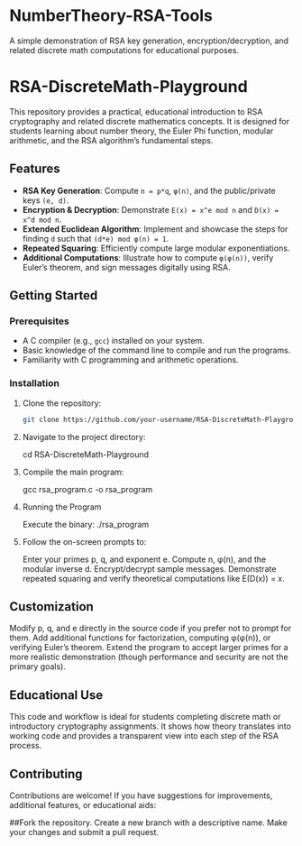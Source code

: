 # NumberTheory-RSA-Tools
A simple demonstration of RSA key generation, encryption/decryption, and related discrete math computations for educational purposes.

# RSA-DiscreteMath-Playground

This repository provides a practical, educational introduction to RSA cryptography and related discrete mathematics concepts. It is designed for students learning about number theory, the Euler Phi function, modular arithmetic, and the RSA algorithm’s fundamental steps.

## Features

- **RSA Key Generation**: Compute `n = p*q`, `φ(n)`, and the public/private keys `(e, d)`.
- **Encryption & Decryption**: Demonstrate `E(x) = x^e mod n` and `D(x) = x^d mod n`.
- **Extended Euclidean Algorithm**: Implement and showcase the steps for finding `d` such that `(d*e) mod φ(n) = 1`.
- **Repeated Squaring**: Efficiently compute large modular exponentiations.
- **Additional Computations**: Illustrate how to compute `φ(φ(n))`, verify Euler’s theorem, and sign messages digitally using RSA.

## Getting Started

### Prerequisites

- A C compiler (e.g., `gcc`) installed on your system.
- Basic knowledge of the command line to compile and run the programs.
- Familiarity with C programming and arithmetic operations.

### Installation

1. Clone the repository:
   ```sh
   git clone https://github.com/your-username/RSA-DiscreteMath-Playground.git

2. Navigate to the project directory:

   cd RSA-DiscreteMath-Playground

3. Compile the main program:

   gcc rsa_program.c -o rsa_program

4. Running the Program

   Execute the binary:
   ./rsa_program
   
5. Follow the on-screen prompts to:

   Enter your primes p, q, and exponent e.
   Compute n, φ(n), and the modular inverse d.
   Encrypt/decrypt sample messages.
   Demonstrate repeated squaring and verify theoretical computations like E(D(x)) = x.

## Customization
Modify p, q, and e directly in the source code if you prefer not to prompt for them.
Add additional functions for factorization, computing φ(φ(n)), or verifying Euler’s theorem.
Extend the program to accept larger primes for a more realistic demonstration (though performance and security are not    the primary goals).

## Educational Use
This code and workflow is ideal for students completing discrete math or introductory cryptography assignments. It shows how theory translates into working code and provides a transparent view into each step of the RSA process.

## Contributing
Contributions are welcome! If you have suggestions for improvements, additional features, or educational aids:

##Fork the repository.
Create a new branch with a descriptive name.
Make your changes and submit a pull request.
